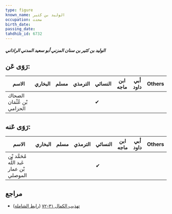 ```yaml
---
type: figure
known_name: الوليد بن كثير
occupation: محدث
birth_date:
passing_date:
tahdhib_id: 6732
---
```

##### الوليد بن كثير بن سنان المزني أبو سعيد المدني الراذاني

## رَوَى عَن:
| الاسم                       | البخاري | مسلم | الترمذي | النسائي | ابن ماجه | أبي داود | Others |
| --------------------------- | ------- | ---- | ------- | ------- | -------- | -------- | ------ |
| الضحاك بْن عُثْمَان الحزامي |         |      |         | ✔       |          |          |        |
## رَوَى عَنه:
| الاسم                                     | البخاري | مسلم | الترمذي | النسائي | ابن ماجه | أبي داود | Others |
| ----------------------------------------- | ------- | ---- | ------- | ------- | -------- | -------- | ------ |
| مُحَمَّد بْن عَبد اللَّه بْن عمار الموصلي |         |      |         | ✔       |          |          |        |
## مراجع
- [تهذيب الكمال ٣١-٧٢](obsidian://open?vault=Tahdhib-al-Kamal&file=Figures/٦٧٣٢-الوليد%20بن%20كثير%20بن%20سنان%20المزني%20أبو%20سعيد%20المدني%20الراذاني) ([رابط الشاملة](https://shamela.ws/book/3722/16620))